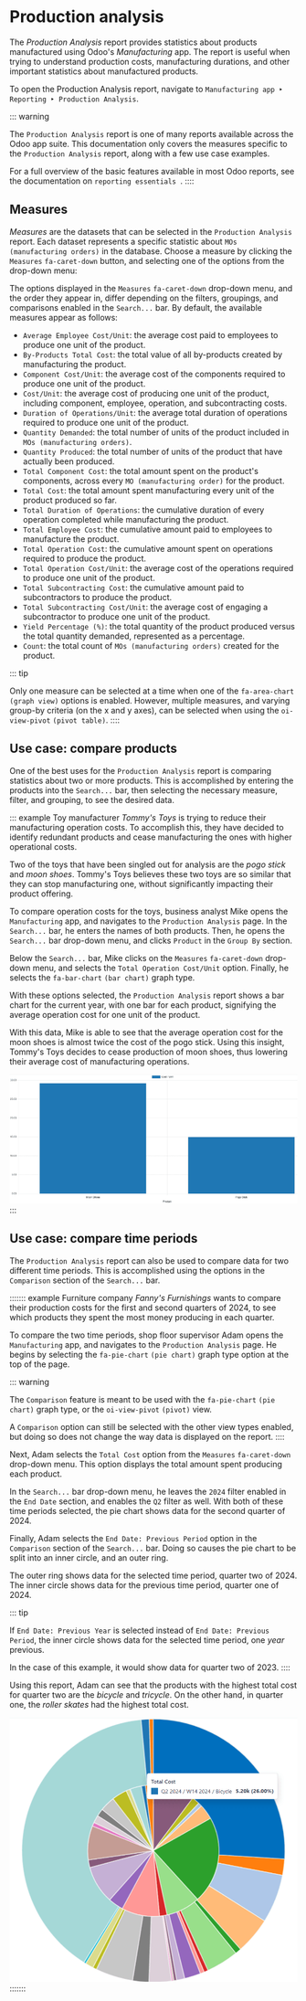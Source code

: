 # Production analysis

The *Production Analysis* report provides statistics about products
manufactured using Odoo\'s *Manufacturing* app. The report is useful
when trying to understand production costs, manufacturing durations, and
other important statistics about manufactured products.

To open the Production Analysis report, navigate to
`Manufacturing app ‣ Reporting
‣ Production Analysis`.

::: warning

The `Production Analysis` report is
one of many reports available across the Odoo app suite. This
documentation only covers the measures specific to the `Production
Analysis` report, along with a few
use case examples.

For a full overview of the basic features available in most Odoo
reports, see the documentation on
`reporting essentials `.
::::

## Measures

*Measures* are the datasets that can be selected in the
`Production Analysis` report. Each
dataset represents a specific statistic about
`MOs (manufacturing orders)` in the
database. Choose a measure by clicking the `Measures` `fa-caret-down` button,
and selecting one of the options from the drop-down menu:

The options displayed in the `Measures` `fa-caret-down`
drop-down menu, and the order they appear in, differ depending on the
filters, groupings, and comparisons enabled in the
`Search...` bar. By default, the
available measures appear as follows:

- `Average Employee Cost/Unit`: the
  average cost paid to employees to produce one unit of the product.
- `By-Products Total Cost`: the total
  value of all by-products created by manufacturing the product.
- `Component Cost/Unit`: the average
  cost of the components required to produce one unit of the product.
- `Cost/Unit`: the average cost of
  producing one unit of the product, including component, employee,
  operation, and subcontracting costs.
- `Duration of Operations/Unit`: the
  average total duration of operations required to produce one unit of
  the product.
- `Quantity Demanded`: the total
  number of units of the product included in
  `MOs (manufacturing orders)`.
- `Quantity Produced`: the total
  number of units of the product that have actually been produced.
- `Total Component Cost`: the total
  amount spent on the product\'s components, across every
  `MO (manufacturing order)` for the
  product.
- `Total Cost`: the total amount
  spent manufacturing every unit of the product produced so far.
- `Total Duration of Operations`: the
  cumulative duration of every operation completed while manufacturing
  the product.
- `Total Employee Cost`: the
  cumulative amount paid to employees to manufacture the product.
- `Total Operation Cost`: the
  cumulative amount spent on operations required to produce the product.
- `Total Operation Cost/Unit`: the
  average cost of the operations required to produce one unit of the
  product.
- `Total Subcontracting Cost`: the
  cumulative amount paid to subcontractors to produce the product.
- `Total Subcontracting Cost/Unit`:
  the average cost of engaging a subcontractor to produce one unit of
  the product.
- `Yield Percentage (%)`: the total
  quantity of the product produced versus the total quantity demanded,
  represented as a percentage.
- `Count`: the total count of
  `MOs (manufacturing orders)` created
  for the product.

::: tip

Only one measure can be selected at a time when one of the
`fa-area-chart`
`(graph view)` options is enabled.
However, multiple measures, and varying group-by criteria (on the x and
y axes), can be selected when using the
`oi-view-pivot`
`(pivot table)`.
::::

## Use case: compare products

One of the best uses for the `Production Analysis` report is comparing statistics about two or more
products. This is accomplished by entering the products into the
`Search...` bar, then selecting the
necessary measure, filter, and grouping, to see the desired data.

::: example
Toy manufacturer *Tommy\'s Toys* is trying to reduce their manufacturing
operation costs. To accomplish this, they have decided to identify
redundant products and cease manufacturing the ones with higher
operational costs.

Two of the toys that have been singled out for analysis are the *pogo
stick* and *moon shoes*. Tommy\'s Toys believes these two toys are so
similar that they can stop manufacturing one, without significantly
impacting their product offering.

To compare operation costs for the toys, business analyst Mike opens the
`Manufacturing` app, and
navigates to the `Production Analysis` page. In the `Search...` bar, he enters the names of both products. Then, he
opens the `Search...` bar drop-down
menu, and clicks `Product` in the
`Group
By` section.

Below the `Search...` bar, Mike
clicks on the `Measures`
`fa-caret-down` drop-down menu, and
selects the `Total Operation Cost/Unit` option. Finally, he selects the
`fa-bar-chart`
`(bar chart)` graph type.

With these options selected, the `Production Analysis` report shows a bar chart for the current year, with one
bar for each product, signifying the average operation cost for one unit
of the product.

With this data, Mike is able to see that the average operation cost for
the moon shoes is almost twice the cost of the pogo stick. Using this
insight, Tommy\'s Toys decides to cease production of moon shoes, thus
lowering their average cost of manufacturing operations.

![The bar chart comparing the operation costs of the pogo stick and moon shoes.](production_analysis/use-case.png)
:::

## Use case: compare time periods

The `Production Analysis` report can
also be used to compare data for two different time periods. This is
accomplished using the options in the `Comparison` section of the `Search...` bar.

::::::: example
Furniture company *Fanny\'s Furnishings* wants to compare their
production costs for the first and second quarters of 2024, to see which
products they spent the most money producing in each quarter.

To compare the two time periods, shop floor supervisor Adam opens the
`Manufacturing` app, and
navigates to the `Production Analysis` page. He begins by selecting the
`fa-pie-chart`
`(pie chart)` graph type option at
the top of the page.

::: warning

The `Comparison` feature is meant to
be used with the `fa-pie-chart`
`(pie chart)` graph type, or the
`oi-view-pivot`
`(pivot)` view.

A `Comparison` option can still be
selected with the other view types enabled, but doing so does not change
the way data is displayed on the report.
::::

Next, Adam selects the `Total Cost`
option from the `Measures`
`fa-caret-down` drop-down menu. This
option displays the total amount spent producing each product.

In the `Search...` bar drop-down
menu, he leaves the `2024` filter
enabled in the `End Date` section,
and enables the `Q2` filter as well.
With both of these time periods selected, the pie chart shows data for
the second quarter of 2024.

Finally, Adam selects the `End Date: Previous Period` option in the `Comparison` section of the `Search...` bar. Doing so causes the pie chart to be split into an
inner circle, and an outer ring.

The outer ring shows data for the selected time period, quarter two of
2024. The inner circle shows data for the previous time period, quarter
one of 2024.

::: tip

If `End Date: Previous Year` is
selected instead of `End Date: Previous
Period`, the inner circle shows data
for the selected time period, one *year* previous.

In the case of this example, it would show data for quarter two of 2023.
::::

Using this report, Adam can see that the products with the highest total
cost for quarter two are the *bicycle* and *tricycle*. On the other
hand, in quarter one, the *roller skates* had the highest total cost.

![The pie chart view of the Production Analysis report, with a comparison filter enabled.](production_analysis/comparison.png)
:::::::

